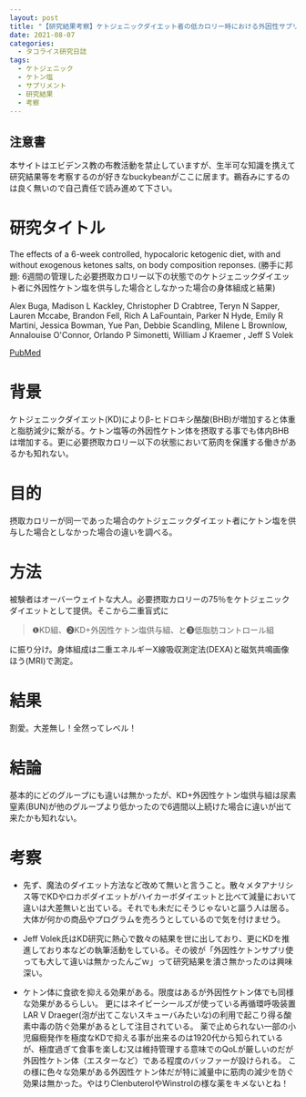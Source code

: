 ```yaml
---
layout: post
title: "【研究結果考察】ケトジェニックダイエット者の低カロリー時における外因性サプリメント摂取の追加効果"
date: 2021-08-07
categories:
  - タコライス研究日誌
tags:
  - ケトジェニック
  - ケトン塩
  - サプリメント
  - 研究結果
  - 考察
---
```

## 注意書
本サイトはエビデンス教の布教活動を禁止していますが、生半可な知識を携えて研究結果等を考察するのが好きなbuckybeanがここに居ます。鵜呑みにするのは良く無いので自己責任で読み進めて下さい。
# 研究タイトル
The effects of a 6-week controlled, hypocaloric ketogenic diet, with and without exogenous ketones salts, on body composition reponses.
(勝手に邦題: 6週間の管理した必要摂取カロリー以下の状態でのケトジェニックダイエット者に外因性ケトン塩を供与した場合としなかった場合の身体組成と結果)

Alex Buga, Madison L Kackley, Christopher D Crabtree, Teryn N Sapper, Lauren Mccabe, Brandon Fell, Rich A LaFountain, Parker N Hyde, Emily R Martini, Jessica Bowman, Yue Pan, Debbie Scandling, Milene L Brownlow, Annalouise O'Connor, Orlando P Simonetti, William J Kraemer , Jeff S Volek

[PubMed](https://pubmed.ncbi.nlm.nih.gov/33869263/)

# 背景
ケトジェニックダイエット(KD)によりβ-ヒドロキシ酪酸(BHB)が増加すると体重と脂肪減少に繋がる。ケトン塩等の外因性ケトン体を摂取する事でも体内BHBは増加する。更に必要摂取カロリー以下の状態において筋肉を保護する働きがあるかも知れない。
# 目的
摂取カロリーが同一であった場合のケトジェニックダイエット者にケトン塩を供与した場合としなかった場合の違いを調べる。
# 方法
被験者はオーバーウェイトな大人。必要摂取カロリーの75％をケトジェニックダイエットとして提供。そこから二重盲式に

> ❶KD組、❷KD+外因性ケトン塩供与組、と❸低脂肪コントロール組

に振り分け。身体組成は二重エネルギーX線吸収測定法(DEXA)と磁気共鳴画像ほう(MRI)で測定。
# 結果
割愛。大差無し！全然ってレベル！
# 結論
基本的にどのグループにも違いは無かったが、KD+外因性ケトン塩供与組は尿素窒素(BUN)が他のグループより低かったので6週間以上続けた場合に違いが出て来たかも知れない。
# 考察
- 先ず、魔法のダイエット方法など改めて無いと言うこと。散々メタアナリシス等でKDやロカボダイエットがハイカーボダイエットと比べて減量において違いは大差無いと出ている。それでも未だにそうじゃないと謳う人は居る。大体が何かの商品やプログラムを売ろうとしているので気を付けませう。

- Jeff Volek氏はKD研究に熱心で数々の結果を世に出しており、更にKDを推進しており本などの執筆活動をしている。その彼が「外因性ケトンサプリ使っても大して違いは無かったんごｗ」って研究結果を潰さ無かったのは興味深い。

- ケトン体に食欲を抑える効果がある。限度はあるが外因性ケトン体でも同様な効果があるらしい。
更にはネイビーシールズが使っている再循環呼吸装置 LAR V Draeger(泡が出てこないスキューバみたいな)の利用で起こり得る酸素中毒の防ぐ効果があるとして注目されている。
薬で止められない一部の小児癲癇発作を極度なKDで抑える事が出来るのは1920代から知られているが、極度過ぎて食事を楽しむ又は維持管理する意味でのQoLが厳しいのだが外因性ケトン体（エスターなど）である程度のバッファーが設けられる。
この様に色々な効果がある外因性ケトン体だが特に減量中に筋肉の減少を防ぐ効果は無かった。やはりClenbuterolやWinstrolの様な薬をキメないとね！
